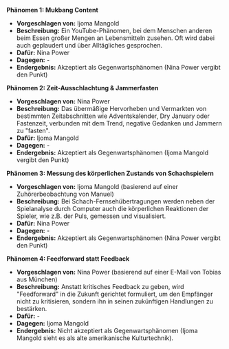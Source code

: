 **Phänomen 1: Mukbang Content**
* **Vorgeschlagen von:** Ijoma Mangold
* **Beschreibung:** Ein YouTube-Phänomen, bei dem Menschen anderen beim Essen großer Mengen an Lebensmitteln zusehen. Oft wird dabei auch geplaudert und über Alltägliches gesprochen.
* **Dafür:** Nina Power
* **Dagegen:** -
* **Endergebnis:** Akzeptiert als Gegenwartsphänomen (Nina Power vergibt den Punkt)

**Phänomen 2: Zeit-Ausschlachtung & Jammerfasten**
* **Vorgeschlagen von:** Nina Power
* **Beschreibung:**  Das übermäßige Hervorheben und Vermarkten von bestimmten Zeitabschnitten wie Adventskalender, Dry January oder Fastenzeit, verbunden mit dem Trend, negative Gedanken und Jammern zu "fasten". 
* **Dafür:** Ijoma Mangold
* **Dagegen:** -
* **Endergebnis:** Akzeptiert als Gegenwartsphänomen (Ijoma Mangold vergibt den Punkt)

**Phänomen 3: Messung des körperlichen Zustands von Schachspielern**
* **Vorgeschlagen von:** Ijoma Mangold (basierend auf einer Zuhörerbeobachtung von Manuel)
* **Beschreibung:** Bei Schach-Fernsehübertragungen werden neben der Spielanalyse durch Computer auch die körperlichen Reaktionen der Spieler, wie z.B. der Puls, gemessen und visualisiert.
* **Dafür:** Nina Power
* **Dagegen:** -
* **Endergebnis:** Akzeptiert als Gegenwartsphänomen (Nina Power vergibt den Punkt)


**Phänomen 4: Feedforward statt Feedback**
* **Vorgeschlagen von:** Nina Power (basierend auf einer E-Mail von Tobias aus München)
* **Beschreibung:**  Anstatt kritisches Feedback zu geben, wird "Feedforward" in die Zukunft gerichtet formuliert, um den Empfänger nicht zu kritisieren, sondern ihn in seinen zukünftigen Handlungen zu bestärken.
* **Dafür:** -
* **Dagegen:** Ijoma Mangold
* **Endergebnis:** Nicht akzeptiert als Gegenwartsphänomen (Ijoma Mangold sieht es als alte amerikanische Kulturtechnik).
